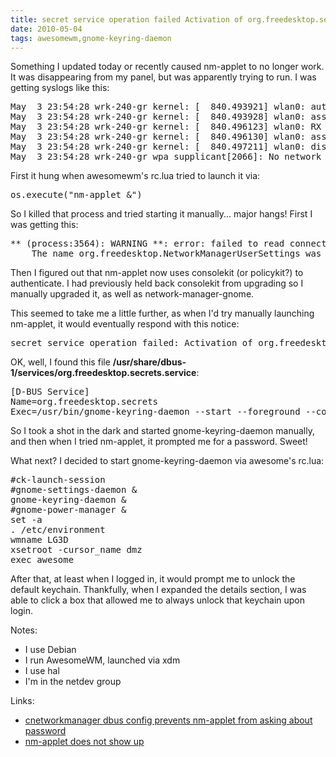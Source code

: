 ```yaml
---
title: secret service operation failed Activation of org.freedesktop.secrets timed out
date: 2010-05-04
tags: awesomewm,gnome-keyring-daemon
---
```

Something I updated today or recently caused nm-applet to no longer work. It was disappearing from my panel, but was apparently trying to run. I was getting syslogs like this:

<pre class="sh_sh">
May  3 23:54:28 wrk-240-gr kernel: [  840.493921] wlan0: authenticated
May  3 23:54:28 wrk-240-gr kernel: [  840.493928] wlan0: associate with AP 00:1d:73:18:12:fc
May  3 23:54:28 wrk-240-gr kernel: [  840.496123] wlan0: RX ReassocResp from 00:1d:73:18:12:fc (capab=0x401 status=0 aid=2)
May  3 23:54:28 wrk-240-gr kernel: [  840.496130] wlan0: associated
May  3 23:54:28 wrk-240-gr kernel: [  840.497211] wlan0: disassociating by local choice (reason=3)
May  3 23:54:28 wrk-240-gr wpa_supplicant[2066]: No network configuration found for the current AP
</pre>

First it hung when awesomewm's rc.lua tried to launch it via:

<pre class="sh_sh">
os.execute("nm-applet &")
</pre>

So I killed that process and tried starting it manually... major hangs! First I was getting this:

<pre class="sh_sh">
** (process:3564): WARNING **: error: failed to read connections from org.freedesktop.NetworkManagerUserSettings:
    The name org.freedesktop.NetworkManagerUserSettings was not provided by any .service files
</pre>

Then I figured out that nm-applet now uses consolekit (or policykit?) to authenticate. I had previously held back consolekit from upgrading so I manually upgraded it, as well as network-manager-gnome.

This seemed to take me a little further, as when I'd try manually launching nm-applet, it would eventually respond with this notice:

<pre class="sh_sh">
secret service operation failed: Activation of org.freedesktop.secrets timed out
</pre>

OK, well, I found this file **/usr/share/dbus-1/services/org.freedesktop.secrets.service**:

<pre class="sh_sh">
[D-BUS Service]
Name=org.freedesktop.secrets
Exec=/usr/bin/gnome-keyring-daemon --start --foreground --components=secrets
</pre>

So I took a shot in the dark and started gnome-keyring-daemon manually, and then when I tried nm-applet, it prompted me for a password. Sweet!

What next? I decided to start gnome-keyring-daemon via awesome's rc.lua:

<pre class="sh_sh">
#ck-launch-session
#gnome-settings-daemon &
gnome-keyring-daemon &
#gnome-power-manager &
set -a
. /etc/environment
wmname LG3D
xsetroot -cursor_name dmz
exec awesome
</pre>

After that, at least when I logged in, it would prompt me to unlock the default keychain. Thankfully, when I expanded the details section, I was able to click a box that allowed me to always unlock that keychain upon login.

Notes:

* I use Debian
* I run AwesomeWM, launched via xdm
* I use hal
* I'm in the netdev group

Links:

* [cnetworkmanager dbus config prevents nm-applet from asking about password](http://bugs.debian.org/cgi-bin/bugreport.cgi?bug=578408)
* [nm-applet does not show up](http://bugs.debian.org/cgi-bin/bugreport.cgi?bug=572714)

